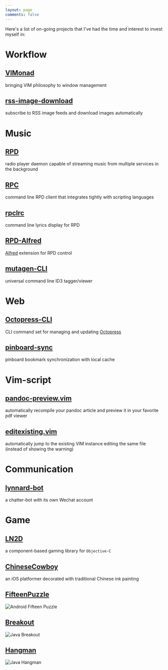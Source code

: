 ```yaml
---
layout: page
comments: false
---
```


Here's a list of on-going projects that I've had the time and interest to invest myself in:

# Workflow

## [VIMonad](http://vimonad.lynnard.tk)

bringing VIM philosophy to window management

## [rss-image-download](https://github.com/lynnard/rss-image-download)

subscribe to RSS image feeds and download images automatically

# Music

## [RPD](http://rpd.lynnard.tk)

radio player daemon capable of streaming music from multiple services in the background

## [RPC](https://github.com/lynnard/RPC)

command line RPD client that integrates tightly with scripting languages

## [rpclrc](https://github.com/lynnard/rpclrc)

command line lyrics display for RPD

## [RPD-Alfred](https://github.com/lynnard/RPD-Alfred)

[Alfred](http://www.alfredapp.com) extension for RPD control

## [mutagen-CLI](http://mutagen.lynnard.tk)

universal command line ID3 tagger/viewer

# Web

## [Octopress-CLI](http://octopress.lynnard.tk)

CLI command set for managing and updating [Octopress](http://octopress.org)

## [pinboard-sync](http://pinboard.lynnard.tk)

pinboard bookmark synchronization with local cache

# Vim-script

## [pandoc-preview.vim](https://github.com/lynnard/pandoc-preview.vim)

automatically recompile your pandoc article and preview it in your favorite pdf viewer 

## [editexisting.vim](https://github.com/lynnard/editexisting.vim)

automatically jump to the existing VIM instance editing the same file (instead of showing the warning)

# Communication

## [lynnard-bot](/projects/lynnard-bot)

a chatter-bot with its own Wechat account

# Game

## [LN2D](http://ln2d.lynnard.tk)

a component-based gaming library for `Objective-C`

## [ChineseCowboy](http://bitbucket.org/lynnard/chinesecowboy)

an iOS platformer decorated with traditional Chinese ink painting

## [FifteenPuzzle](https://github.com/lynnard/FifteenPuzzle)

![Android Fifteen Puzzle](/images/games/fifteen.jpg)

## [Breakout](https://github.com/lynnard/Breakout)

![Java Breakout](/images/games/breakout.jpg)

## [Hangman](https://github.com/lynnard/Hangman)

![Java Hangman](/images/games/hangman.jpg)

